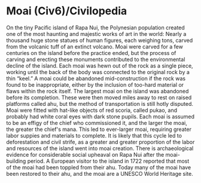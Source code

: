 # Moai (Civ6)/Civilopedia

On the tiny Pacific island of Rapa Nui, the Polynesian population created one of the most haunting and majestic works of art in the world: Nearly a thousand huge stone statues of human figures, each weighing tons, carved from the volcanic tuff of an extinct volcano. Moai were carved for a few centuries on the island before the practice ended, but the process of carving and erecting these monuments contributed to the environmental decline of the island.
Each moai was hewn out of the rock as a single piece, working until the back of the body was connected to the original rock by a thin “keel.” A moai could be abandoned mid-construction if the rock was found to be inappropriate, either by the inclusion of too-hard material or flaws within the rock itself. The largest moai on the island was abandoned before its completion. These were then moved miles away to rest on raised platforms called ahu, but the method of transportation is still hotly disputed.
Moai were fitted with hat-like objects of red scoria, called pukao, and probably had white coral eyes with dark stone pupils. Each moai is assumed to be an effigy of the chief who commissioned it, and the larger the moai, the greater the chief's mana. This led to ever-larger moai, requiring greater labor suppies and materials to complete. It is likely that this cycle led to deforestation and civil strife, as a greater and greater proportion of the labor and resources of the island went into moai creation.
There is archaeological evidence for considerable social upheaval on Rapa Nui after the moai-building period. A European visitor to the island in 1722 reported that most of the moai had been toppled from their ahu. Today many of the moai have been restored to their ahu, and the moai are a UNESCO World Heritage site.